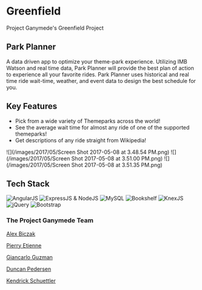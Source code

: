 # Greenfield
Project Ganymede's Greenfield Project

## Park Planner
A data driven app to optimize your theme-park experience. Utilizing IMB Watson and real time data, Park Planner will provide the best plan of action to experience all your favorite rides. Park Planner uses historical and real time ride wait-time, weather, and event data to design the best schedule for you.

## Key Features
- Pick from a wide variety of Themeparks across the world!
- See the average wait time for almost any ride of one of the supported themeparks!
- Get descriptions of any ride straight from Wikipedia!

![](/images/2017/05/Screen Shot 2017-05-08 at 3.48.54 PM.png)
![](/images/2017/05/Screen Shot 2017-05-08 at 3.51.00 PM.png)
![](/images/2017/05/Screen Shot 2017-05-08 at 3.51.35 PM.png)

## Tech Stack

![AngularJS](https://code-maven.com/img/angularjs.png)
![ExpressJS & NodeJS](/images/2017/05/express-js.jpg)
![MySQL](/images/2017/05/serveimage.png)
![Bookshelf](/images/2017/05/4448260.png)
![KnexJS](/images/2017/05/knex.png)
![jQuery](/images/2017/05/687474703a2f2f707265636973696f6e2d736f6674776172652e636f6d2f77702d636f6e74656e742f75706c6f6164732f323031342f30342f6a5175726572792e676966.gif)
![Bootstrap](/images/2017/05/bootstrap-logo.png)

### The Project Ganymede Team
[Alex Biczak](https://github.com/biczak)

[Pierry Etienne](https://github.com/petienne1)

[Giancarlo Guzman](https://github.com/GianGuzmanOki)

[Duncan Pedersen](https://github.com/dppedersen)

[Kendrick Schuettler](https://github.com/KESchuettler)
